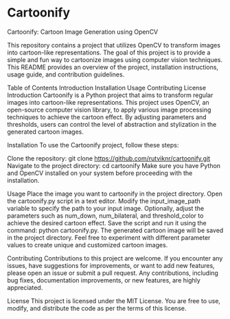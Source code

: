 # Cartoonify
Cartoonify: Cartoon Image Generation using OpenCV


This repository contains a project that utilizes OpenCV to transform images into cartoon-like representations. The goal of this project is to provide a simple and fun way to cartoonize images using computer vision techniques. This README provides an overview of the project, installation instructions, usage guide, and contribution guidelines.

Table of Contents
Introduction
Installation
Usage
Contributing
License
Introduction
Cartoonify is a Python project that aims to transform regular images into cartoon-like representations. This project uses OpenCV, an open-source computer vision library, to apply various image processing techniques to achieve the cartoon effect. By adjusting parameters and thresholds, users can control the level of abstraction and stylization in the generated cartoon images.

Installation
To use the Cartoonify project, follow these steps:

Clone the repository: git clone https://github.com/rutviknr/cartoonify.git
Navigate to the project directory: cd cartoonify
Make sure you have Python and OpenCV installed on your system before proceeding with the installation.

Usage
Place the image you want to cartoonify in the project directory.
Open the cartoonify.py script in a text editor.
Modify the input_image_path variable to specify the path to your input image.
Optionally, adjust the parameters such as num_down, num_bilateral, and threshold_color to achieve the desired cartoon effect.
Save the script and run it using the command: python cartoonify.py.
The generated cartoon image will be saved in the project directory.
Feel free to experiment with different parameter values to create unique and customized cartoon images.

Contributing
Contributions to this project are welcome. If you encounter any issues, have suggestions for improvements, or want to add new features, please open an issue or submit a pull request. Any contributions, including bug fixes, documentation improvements, or new features, are highly appreciated.

License
This project is licensed under the MIT License. You are free to use, modify, and distribute the code as per the terms of this license.
